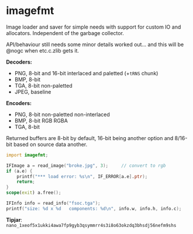 # imagefmt

Image loader and saver for simple needs with support for custom IO
and allocators.  Independent of the garbage collector.

API/behaviour still needs some minor details worked out...
and this will be @nogc when etc.c.zlib gets it.

**Decoders:**
- PNG, 8-bit and 16-bit interlaced and paletted (+`tRNS` chunk)
- BMP, 8-bit
- TGA, 8-bit non-paletted
- JPEG, baseline

**Encoders:**
- PNG, 8-bit non-paletted non-interlaced
- BMP, 8-bit RGB RGBA
- TGA, 8-bit

Returned buffers are 8-bit by default, 16-bit being another option and 8/16-bit
based on source data another.

```D
import imagefmt;

IFImage a = read_image("broke.jpg", 3);     // convert to rgb
if (a.e) {
    printf("*** load error: %s\n", IF_ERROR[a.e].ptr);
    return;
}
scope(exit) a.free();

IFInfo info = read_info("fsoc.tga");
printf("size: %d x %d   components: %d\n", info.w, info.h, info.c);
```

**Tipjar**: `nano_1xeof5x1ukki4awa7fp9gyb3qsymmrr4s3i8o63okzdq3bhsdj56nefm9shs`
